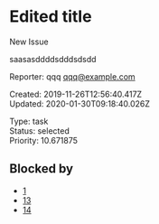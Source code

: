 # Edited title

New Issue

saasasddddsdddsdsdd

Reporter: qqq <qqq@example.com>  

Created: 2019-11-26T12:56:40.417Z  
Updated: 2020-01-30T09:18:40.026Z

Type: task  
Status: selected  
Priority: 10.671875

## Blocked by
- [1](1.md)
- [13](13.md)
- [14](14.md)

